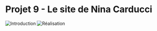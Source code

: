 # Projet 9 - Le site de Nina Carducci

![Introduction](https://github.com/I-Mahfouf/P9_OpenClassrooms-NinaCarducci/assets/143210485/229a6a20-786f-4633-bd6b-03bc6c35e072)
![Réalisation](https://github.com/I-Mahfouf/P9_OpenClassrooms-NinaCarducci/assets/143210485/547c2f52-c213-4fba-b099-e56d366ecf91)
